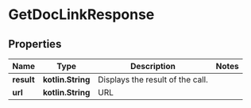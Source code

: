
# GetDocLinkResponse

## Properties
Name | Type | Description | Notes
------------ | ------------- | ------------- | -------------
**result** | **kotlin.String** | Displays the result of the call. | 
**url** | **kotlin.String** | URL | 



